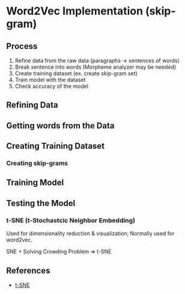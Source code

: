 # Word2Vec Implementation (skip-gram)

## Process
1. Refine data from the raw data (paragraphs -> sentences of words)
2. Break sentence into words (Morpheme analyzer may be needed)
3. Create training dataset (ex. create skip-gram set)
4. Train model with the dataset
5. Check accuracy of the model

## Refining Data

## Getting words from the Data

## Creating Training Dataset

### Creating skip-grams

### 

## Training Model

## Testing the Model

### t-SNE (t-Stochastcic Neighbor Embedding)
Used for dimensionality reduction & visualization; Normally used for word2vec.

SNE + Solving Crowding Problem => t-SNE

## References

- [t-SNE](https://ratsgo.github.io/machine%20learning/2017/04/28/tSNE/)